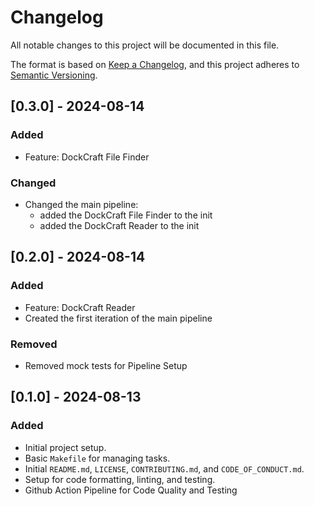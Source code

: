 # Changelog

All notable changes to this project will be documented in this file.

The format is based on [Keep a Changelog](https://keepachangelog.com/en/1.0.0/), and this project adheres to [Semantic Versioning](https://semver.org/spec/v2.0.0.html).

## [0.3.0] - 2024-08-14
### Added
- Feature: DockCraft File Finder
### Changed
- Changed the main pipeline:
    - added the DockCraft File Finder to the init
    - added the DockCraft Reader to the init

## [0.2.0] - 2024-08-14
### Added
- Feature: DockCraft Reader
- Created the first iteration of the main pipeline
### Removed
- Removed mock tests for Pipeline Setup

## [0.1.0] - 2024-08-13
### Added
- Initial project setup.
- Basic `Makefile` for managing tasks.
- Initial `README.md`, `LICENSE`, `CONTRIBUTING.md`, and `CODE_OF_CONDUCT.md`.
- Setup for code formatting, linting, and testing.
- Github Action Pipeline for Code Quality and Testing
